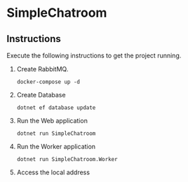 # SimpleChatroom


## Instructions
Execute the following instructions to get the project running.

1. Create RabbitMQ.

    ``docker-compose up -d``
1. Create Database

    ``dotnet ef database update``
1. Run the Web application

    ``dotnet run SimpleChatroom``
1. Run the Worker application

    ``dotnet run SimpleChatroom.Worker``    
5. Access the local address
